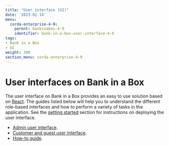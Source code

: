```yaml
---
title: "User interface (UI)"
date: '2023-02-14'
menu:
  corda-enterprise-4-9:
    parent: bankinabox-4-9
    identifier: bank-in-a-box-user-interface-4-9
tags:
- Bank in a Box
- UI
weight: 300
section_menu: corda-enterprise-4-9
---
```


# User interfaces on Bank in a Box

The user interface on Bank in a Box provides an easy to use solution based on [React](https://reactjs.org/). The guides listed below will help you to understand the different role-based interfaces and how to perform a variety of tasks in the application. See the [getting started](../getting-started.html#deployment) section for instructions on deploying the user interface.

* [Admin user interface](./admin-ui-guide.md).
* [Customer and guest user interface](./customer-ui-guide.md).
* [How-to guide](./how-to.md).
